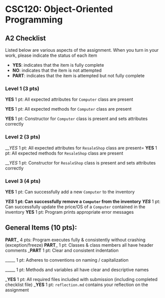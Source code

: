 # CSC120: Object-Oriented Programming
## A2 Checklist

Listed below are various aspects of the assignment.  When you turn in your work, please indicate the status of each item

- **YES**: indicates that the item is fully complete
- **NO**: indicates that the item is not attempted
- **PART**: indicates that the item is attempted but not fully complete

### Level 1 (3 pts)

__YES__ 1 pt: All expected attributes for `Computer` class are present

__YES__ 1 pt: All expected methods for `Computer` class are present

__YES__ 1 pt: Constructor for `Computer` class is present and sets attributes correctly

### Level 2 (3 pts)

___YES_ 1 pt: All expected attributes for `ResaleShop` class are present=
__YES__ 1 pt: All expected methods for `ResaleShop` class are present

___YES_ 1 pt: Constructor for `ResaleShop` class is present and sets attributes correctly
### Level 3 (4 pts)

__YES__ 1 pt: Can successfully add a new `Computer` to the inventory

___YES_ 1 pt: Can successfully remove a `Computer` from the inventory
_YES___ 1 pt: Can successfully update the price/OS of a `Computer` contained in the inventory
__YES__ 1 pt: Program prints appropriate error messages

## General Items (10 pts):

__PART___ 4 pts: Program executes fully & consistently without crashing (exception/freeze)
__PART___ 1 pt: Classes & class members all have header comments
___PART__ 1 pt: Clear and consistent indentation

_____ 1 pt: Adheres to conventions on naming / capitalization

_____ 1 pt: Methods and variables all have clear and descriptive names

___YES__ 1 pt: All required files included with submission (including completed checklist file)
___YES__ 1 pt: `reflection.md` contains your reflection on the assignment
